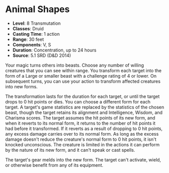 # Animal Shapes

- **Level**: 8 Transmutation
- **Classes**: Druid
- **Casting Time**: 1 action
- **Range**: 30 feet
- **Components**: V, S
- **Duration**: Concentration, up to 24 hours
- **Source**: 5.1 SRD (D&D 2014)

Your magic turns others into beasts. Choose any number of willing creatures that you can see within range. You transform each target into the form of a Large or smaller beast with a challenge rating of 4 or lower. On subsequent turns, you can use your action to transform affected creatures into new forms. 

The transformation lasts for the duration for each target, or until the target drops to 0 hit points or dies. You can choose a different form for each target. A target's game statistics are replaced by the statistics of the chosen beast, though the target retains its alignment and Intelligence, Wisdom, and Charisma scores. The target assumes the hit points of its new form, and when it reverts to its normal form, it returns to the number of hit points it had before it transformed. If it reverts as a result of dropping to 0 hit points, any excess damage carries over to its normal form. As long as the excess damage doesn't reduce the creature's normal form to 0 hit points, it isn't knocked unconscious. The creature is limited in the actions it can perform by the nature of its new form, and it can't speak or cast spells. 

The target's gear melds into the new form. The target can't activate, wield, or otherwise benefit from any of its equipment.


